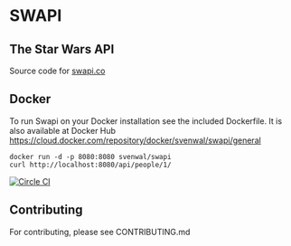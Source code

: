 # SWAPI
## The Star Wars API

Source code for [swapi.co](https://swapi.co)

## Docker

To run Swapi on your Docker installation see the included Dockerfile. It is also available at Docker Hub <https://cloud.docker.com/repository/docker/svenwal/swapi/general>


```
docker run -d -p 8080:8080 svenwal/swapi
curl http://localhost:8080/api/people/1/
```

[![Circle CI](https://circleci.com/gh/phalt/swapi.svg?style=svg)](https://circleci.com/gh/phalt/swapi)

## Contributing

For contributing, please see CONTRIBUTING.md
